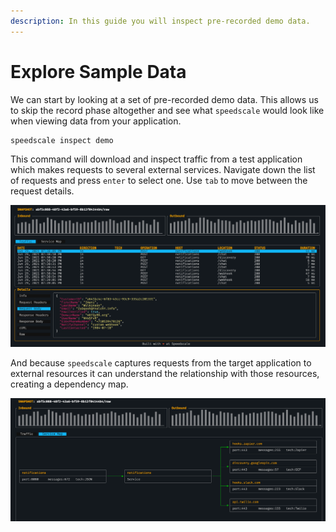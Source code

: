 ```yaml
---
description: In this guide you will inspect pre-recorded demo data.
---
```


# Explore Sample Data

We can start by looking at a set of pre-recorded demo data.  This allows us to skip the record phase altogether and see what `speedscale` would look like when viewing data from your application.

```
speedscale inspect demo
```

This command will download and inspect traffic from a test application which makes requests to several external services.  Navigate down the list of requests and press `enter` to select one.  Use `tab` to move between the request details.

![](../../../.gitbook/assets/screenshot-1.png)

And because `speedscale` captures requests from the target application to external resources it can understand the relationship with those resources, creating a dependency map.

![](../../../.gitbook/assets/screenshot-2.png)
